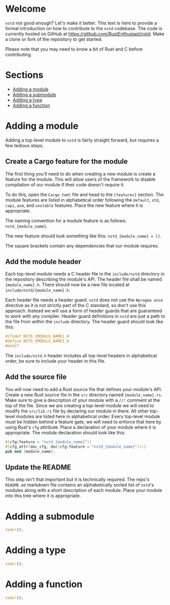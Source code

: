 # Welcome
`nstd` not good enough? Let's make it better. This text is here to provide a formal introduction on
how to contribute to the `nstd` codebase. The code is currently hosted on GitHub at
https://github.com/RustEnthusiast/nstd. Make a clone or fork of the repository to get started.

Please note that you may need to know a bit of Rust and C before contributing.

# Sections
- [Adding a module](#adding-a-module)
- [Adding a submodule](#adding-a-submodule)
- [Adding a type](#adding-a-type)
- [Adding a function](#adding-a-function)

# Adding a module
Adding a top-level module to `nstd` is fairly straight forward, but requires a few tedious steps.

## Create a Cargo feature for the module
The first thing you'll need to do when creating a new module is create a feature for the module.
This will allow users of the framework to disable compilation of our module if their code doesn't
require it.

To do this, open the `Cargo.toml` file and head to the `[features]` section. The module features
are listed in alphabetical order following the `default`, `std`, `capi`, `asm`, and `unstable`
features. Place the new feature where it is appropriate.

The naming convention for a module feature is as follows: `nstd_{module_name}`.

The new feature should look something like this: `nstd_{module_name} = []`.

The square brackets contain any dependencies that our module requires.

## Add the module header
Each top-level module needs a C header file in the `include/nstd` directory in the repository
describing the module's API. The header file shall be named `{module_name}.h`. There should now be
a new file located at `include/nstd/{module_name}.h`.

Each header file needs a header guard. `nstd` does not use the `#pragma once` directive as it is not
strictly part of the C standard, so don't use this approach. Instead we will use a form of header
guards that are guaranteed to work with any compiler. Header guard definitions in `nstd` are just a
path to the file from within the `include` directory. The header guard should look like this:
```c
#ifndef NSTD_{MODULE_NAME}_H
#define NSTD_{MODULE_NAME}_H
#endif
```
The `include/nstd.h` header includes all top-level headers in alphabetical order, be sure to
include your header in this file.

## Add the source file
You will now need to add a Rust source file that defines your module's API. Create a new Rust
source file in the `src` directory named `{module_name}.rs`. Make sure to give a description of
your module with a `//!` comment at the top of the file. Since we are creating a top-level module
we will need to modify the `src/lib.rs` file by declaring our module in there. All other top-level
modules are listed here in alphabetical order. Every top-level module must be hidden behind a
feature gate, we will need to enforce that here by using Rust's `cfg` attribute. Place a
declaration of your module where it is appropriate. The module declaration should look like this:
```rs
#[cfg(feature = "nstd_{module_name}")]
#[cfg_attr(doc_cfg, doc(cfg(feature = "nstd_{module_name}")))]
pub mod {module_name};
```

## Update the README
This step isn't that important but it is technically required. The repo's `README.md` markdown file
contains an alphabetically sorted list of `nstd`'s modules along with a short description of each
module. Place your module into this tree where it is appropriate.

# Adding a submodule
```rs
todo!();
```

# Adding a type
```rs
todo!();
```

# Adding a function
```rs
todo!();
```
